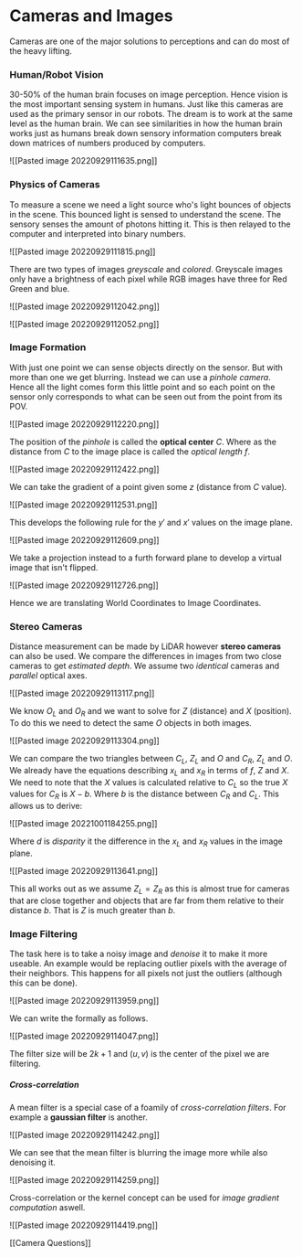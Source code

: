 # Cameras and Images
Cameras are one of the major solutions to perceptions and can do most of the heavy lifting.

### Human/Robot Vision
30-50% of the human brain focuses on image perception. Hence vision is the most important sensing system in humans. Just like this cameras are used as the primary sensor in our robots. The dream is to work at the same level as the human brain.  We can see similarities in how the human brain works just as humans break down sensory information computers break down matrices of numbers produced by computers.

![[Pasted image 20220929111635.png]]

### Physics of Cameras
To measure a scene we need a light source who's light bounces of objects in the scene. This bounced light is sensed to understand the scene. The sensory senses the amount of photons hitting it. This is then relayed to the computer and interpreted into binary numbers.

![[Pasted image 20220929111815.png]]

There are two types of images *greyscale* and *colored*. Greyscale images only have a brightness of each pixel while RGB images have three for Red Green and blue.

![[Pasted image 20220929112042.png]]


![[Pasted image 20220929112052.png]]

### Image Formation
With just one point we can sense objects directly on the sensor. But with more than one we get blurring. Instead we can use a *pinhole camera*. Hence all the light comes form this little point and so each point on the sensor only corresponds to what can be seen out from the point from its POV.

![[Pasted image 20220929112220.png]]

The position of the *pinhole* is called the **optical center** $C$. Where as the distance from $C$ to the image place is called the *optical length* $f$.

![[Pasted image 20220929112422.png]]

We can take the gradient of a point given some $z$ (distance from $C$ value).

![[Pasted image 20220929112531.png]]

This develops the following rule for the $y'$ and $x'$ values on the image plane.

![[Pasted image 20220929112609.png]]

We take a projection instead to a furth forward plane to develop a virtual image that isn't flipped.

![[Pasted image 20220929112726.png]]

Hence we are translating World Coordinates to Image Coordinates.

### Stereo Cameras
Distance measurement can be made by LiDAR however **stereo cameras** can also be used. We compare the differences in images from two close cameras to get *estimated depth*. We assume two *identical* cameras and *parallel* optical axes.

![[Pasted image 20220929113117.png]]

We know $O_L$ and $O_R$ and we want to solve for $Z$ (distance) and $X$ (position). To do this we need to detect the same $O$ objects in both images.

![[Pasted image 20220929113304.png]]

We can compare the two triangles between $C_L$, $Z_L$ and $O$ and $C_R$, $Z_L$ and $O$.  We already have the equations describing $x_L$ and $x_R$ in terms of $f$, $Z$ and $X$. We need to note that the $X$ values is calculated relative to $C_L$ so the true $X$ values for $C_R$ is $X-b$. Where $b$ is the distance between $C_R$ and $C_L$. This allows us to derive:

![[Pasted image 20221001184255.png]]

Where $d$ is *disparity* it the difference in the $x_L$ and $x_R$ values in the image plane.

![[Pasted image 20220929113641.png]]

This all works out as we assume $Z_L=Z_R$ as this is almost true for cameras that are close together and objects that are far from them relative to their distance $b$. That is $Z$ is much greater than $b$.

### Image Filtering
The task here is to take a noisy image and *denoise* it to make it more useable. An example would be replacing outlier pixels with the average of their neighbors. This happens for all pixels not just the outliers (although this can be done).

![[Pasted image 20220929113959.png]]

We can write the formally as follows.

![[Pasted image 20220929114047.png]]

The filter size will be $2k+1$ and $(u,v)$ is the center of the pixel we are filtering.

##### Cross-correlation
A mean filter is a special case of a foamily of *cross-correlation filters*. For example a **gaussian filter** is another.

![[Pasted image 20220929114242.png]]

We can see that the mean filter is blurring the image more while also denoising it.

![[Pasted image 20220929114259.png]]

Cross-correlation or the kernel concept can be used for *image gradient computation* aswell.

![[Pasted image 20220929114419.png]]

[[Camera Questions]]